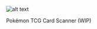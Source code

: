 ![alt text](https://archives.bulbagarden.net/media/upload/6/65/Bag_Razz_Berry_III_Sprite.png)

Pokémon TCG Card Scanner (WIP)

